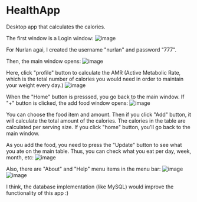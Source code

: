 # HealthApp
Desktop app that calculates the calories. 

The first window is a Login window:
![image](https://github.com/kysaadatlie/HealthApp/assets/94738149/d8cb50bd-ce7e-4bcc-83b0-dd0eccf4b01e)

For Nurlan agai, I created the username "nurlan" and password "777".

Then, the main window opens:
![image](https://github.com/kysaadatlie/HealthApp/assets/94738149/0f251419-41ad-4f1f-959b-8428811c74b7)

Here, click "profile" button to calculate the AMR (Active Metabolic Rate, which is the total number of calories you would need in order to maintain your weight every day.)
![image](https://github.com/kysaadatlie/HealthApp/assets/94738149/0ad37894-6e4f-43d8-9092-f43d4a5ddac0)

When the "Home" button is presssed, you go back to the main window. If "+" button is clicked, the add food window opens:
![image](https://github.com/kysaadatlie/HealthApp/assets/94738149/388a9d64-eeaf-4b79-9610-6e8cf8cd7964)

You can choose the food item and amount. Then if you click "Add" button, it will calculate the total amount of the calories. The calories in the table are calculated per serving size.
If you click "home" button, you'll go back to the main window.

As you add the food, you need to press the "Update" button to see what you ate on the main table. Thus, you can check what you eat per day, week, month, etc:
![image](https://github.com/kysaadatlie/HealthApp/assets/94738149/ddb3b6c4-27c3-4b88-bef2-ef3c33f357b6)


Also, there are "About" and "Help" menu items in the menu bar:
![image](https://github.com/kysaadatlie/HealthApp/assets/94738149/9fa54013-35d1-4a72-9e5c-1515f515c414)
![image](https://github.com/kysaadatlie/HealthApp/assets/94738149/c6e6fc63-9a7e-48e8-8f77-ddd056c97253)


I think, the database implementation (like MySQL) would improve the functionality of this app :)
